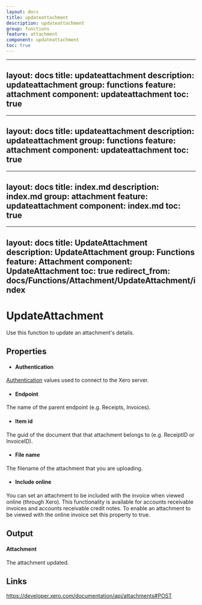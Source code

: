 ```yaml
---
layout: docs
title: updateattachment
description: updateattachment
group: functions
feature: attachment
component: updateattachment
toc: true
---
```

---
layout: docs
title: updateattachment
description: updateattachment
group: functions
feature: attachment
component: updateattachment
toc: true
---
---
layout: docs
title: updateattachment
description: updateattachment
group: functions
feature: attachment
component: updateattachment
toc: true
---
---
layout: docs
title: index.md
description: index.md
group: attachment
feature: updateattachment
component: index.md
toc: true
---
---
layout: docs
title: UpdateAttachment
description: UpdateAttachment
group: Functions
feature: Attachment
component: UpdateAttachment
toc: true
redirect_from: docs/Functions/Attachment/UpdateAttachment/index
---
UpdateAttachment
============

Use this function to update an attachment's details.

Properties
----------

- #### Authentication
[Authentication](../../../Common/Authentication/Index.md) values used to connect to the Xero server.
- #### Endpoint
The name of the parent endpoint (e.g. Receipts, Invoices).
- #### Item id
The guid of the document that that attachment belongs to (e.g. ReceiptID or InvoiceID).
- #### File name
The filename of the attachment that you are uploading.
- #### Include online
You can set an attachment to be included with the invoice when viewed online (through Xero). This functionality is available for accounts receivable invoices and accounts receivable credit notes. To enable an attachment to be viewed with the online invoice set this property to true.


Output
-----
#### Attachment
The attachment updated.

Links
-----

https://developer.xero.com/documentation/api/attachments#POST

